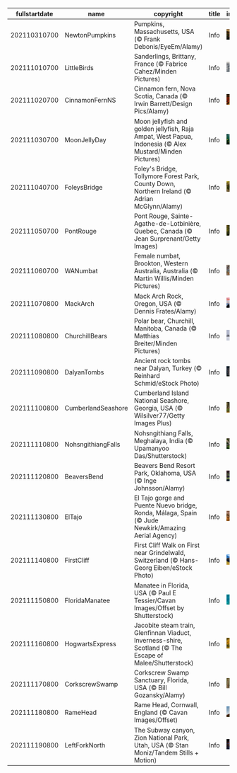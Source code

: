 |fullstartdate|name|copyright|title|image|
|--|--|--|--|--|
202110310700|NewtonPumpkins|Pumpkins, Massachusetts, USA (© Frank Debonis/EyeEm/Alamy)|Info|![](/en-AU/2021/11/202110310700NewtonPumpkins.jpg)|
202111010700|LittleBirds|Sanderlings, Brittany, France (© Fabrice Cahez/Minden Pictures)|Info|![](/en-AU/2021/11/202111010700LittleBirds.jpg)|
202111020700|CinnamonFernNS|Cinnamon fern, Nova Scotia, Canada (© Irwin Barrett/Design Pics/Alamy)|Info|![](/en-AU/2021/11/202111020700CinnamonFernNS.jpg)|
202111030700|MoonJellyDay|Moon jellyfish and golden jellyfish, Raja Ampat, West Papua, Indonesia (© Alex Mustard/Minden Pictures)|Info|![](/en-AU/2021/11/202111030700MoonJellyDay.jpg)|
202111040700|FoleysBridge|Foley's Bridge, Tollymore Forest Park, County Down, Northern Ireland (© Adrian McGlynn/Alamy)|Info|![](/en-AU/2021/11/202111040700FoleysBridge.jpg)|
202111050700|PontRouge|Pont Rouge, Sainte-Agathe-de-Lotbinière, Quebec, Canada (© Jean Surprenant/Getty Images)|Info|![](/en-AU/2021/11/202111050700PontRouge.jpg)|
202111060700|WANumbat|Female numbat, Brookton, Western Australia, Australia (© Martin Willis/Minden Pictures)|Info|![](/en-AU/2021/11/202111060700WANumbat.jpg)|
202111070800|MackArch|Mack Arch Rock, Oregon, USA (© Dennis Frates/Alamy)|Info|![](/en-AU/2021/11/202111070800MackArch.jpg)|
202111080800|ChurchillBears|Polar bear, Churchill, Manitoba, Canada (© Matthias Breiter/Minden Pictures)|Info|![](/en-AU/2021/11/202111080800ChurchillBears.jpg)|
202111090800|DalyanTombs|Ancient rock tombs near Dalyan, Turkey (© Reinhard Schmid/eStock Photo)|Info|![](/en-AU/2021/11/202111090800DalyanTombs.jpg)|
202111100800|CumberlandSeashore|Cumberland Island National Seashore, Georgia, USA (© Wilsilver77/Getty Images Plus)|Info|![](/en-AU/2021/11/202111100800CumberlandSeashore.jpg)|
202111110800|NohsngithiangFalls|Nohsngithiang Falls, Meghalaya, India (© Upamanyoo Das/Shutterstock)|Info|![](/en-AU/2021/11/202111110800NohsngithiangFalls.jpg)|
202111120800|BeaversBend|Beavers Bend Resort Park, Oklahoma, USA (© Inge Johnsson/Alamy)|Info|![](/en-AU/2021/11/202111120800BeaversBend.jpg)|
202111130800|ElTajo|El Tajo gorge and Puente Nuevo bridge, Ronda, Málaga, Spain (© Jude Newkirk/Amazing Aerial Agency)|Info|![](/en-AU/2021/11/202111130800ElTajo.jpg)|
202111140800|FirstCliff|First Cliff Walk on First near Grindelwald, Switzerland (© Hans-Georg Eiben/eStock Photo)|Info|![](/en-AU/2021/11/202111140800FirstCliff.jpg)|
202111150800|FloridaManatee|Manatee in Florida, USA (© Paul E Tessier/Cavan Images/Offset by Shutterstock)|Info|![](/en-AU/2021/11/202111150800FloridaManatee.jpg)|
202111160800|HogwartsExpress|Jacobite steam train, Glenfinnan Viaduct, Inverness-shire, Scotland (© The Escape of Malee/Shutterstock)|Info|![](/en-AU/2021/11/202111160800HogwartsExpress.jpg)|
202111170800|CorkscrewSwamp|Corkscrew Swamp Sanctuary, Florida, USA (© Bill Gozansky/Alamy)|Info|![](/en-AU/2021/11/202111170800CorkscrewSwamp.jpg)|
202111180800|RameHead|Rame Head, Cornwall, England (© Cavan Images/Offset)|Info|![](/en-AU/2021/11/202111180800RameHead.jpg)|
202111190800|LeftForkNorth|The Subway canyon, Zion National Park, Utah, USA (© Stan Moniz/Tandem Stills + Motion)|Info|![](/en-AU/2021/11/202111190800LeftForkNorth.jpg)|
